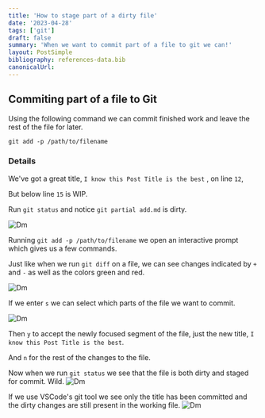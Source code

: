 ```yaml
---
title: 'How to stage part of a dirty file'
date: '2023-04-28'
tags: ['git']
draft: false
summary: 'When we want to commit part of a file to git we can!'
layout: PostSimple
bibliography: references-data.bib
canonicalUrl:
---
```


## Commiting part of a file to Git

Using the following command we can commit finished work and leave the rest of
the file for later.

`git add -p /path/to/filename`

### Details

We've got a great title, `I know this Post Title is the best`
, on line `12`,

But below line `15` is WIP.

Run `git status` and notice `git partial add.md` is dirty.

![Dm](https://i.imgur.com/OVTL9WM.png)

Running `git add -p /path/to/filename` we open an interactive prompt which gives
us a few commands.

Just like when we run `git diff` on a file, we can see changes indicated by `+`
and `-` as well as the colors green and red.

![Dm](https://i.imgur.com/Qz4cK00.png)

If we enter `s` we can select which parts of the file we want to commit.

![Dm](https://i.imgur.com/rpAAfYR.png)

Then `y` to accept the newly focused segment of the file, just the new title,
`I know this Post Title is the best`.

And `n` for the rest of the changes to the file.

Now when we run `git status` we see that the file is both dirty and staged for
commit. Wild.
![Dm](https://i.imgur.com/NQ9WSF3.png)

If we use VSCode's git tool we see only the title has been committed and the
dirty changes are still present in the working file.
![Dm](https://i.imgur.com/YtDc8ge.png)
